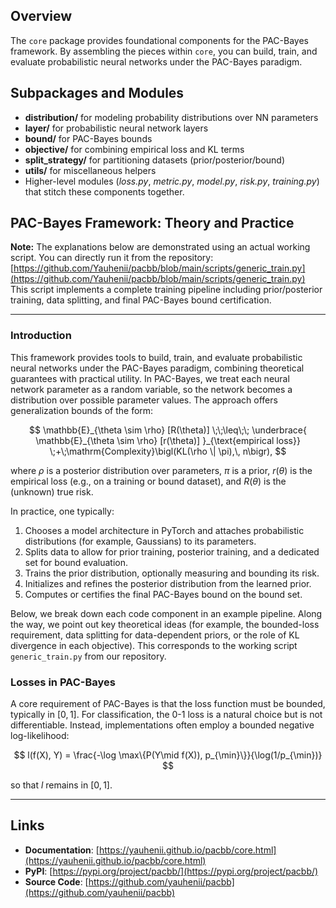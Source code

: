 ## Overview
The `core` package provides foundational components for the PAC-Bayes framework. By assembling the pieces within `core`, you can build, train, and evaluate
probabilistic neural networks under the PAC-Bayes paradigm.

## Subpackages and Modules
- **distribution/** for modeling probability distributions over NN parameters
- **layer/** for probabilistic neural network layers
- **bound/** for PAC-Bayes bounds
- **objective/** for combining empirical loss and KL terms
- **split_strategy/** for partitioning datasets (prior/posterior/bound)
- **utils/** for miscellaneous helpers
- Higher-level modules (*loss.py*, *metric.py*, *model.py*, *risk.py*, *training.py*)
  that stitch these components together.

## PAC-Bayes Framework: Theory and Practice

**Note:** The explanations below are demonstrated using an actual working script. You can directly run it from the repository:  
[https://github.com/Yauhenii/pacbb/blob/main/scripts/generic_train.py](https://github.com/Yauhenii/pacbb/blob/main/scripts/generic_train.py)  
This script implements a complete training pipeline including prior/posterior training, data splitting, and final PAC-Bayes bound certification.

---

### Introduction

This framework provides tools to build, train, and evaluate probabilistic neural networks under the PAC-Bayes paradigm, combining theoretical guarantees with practical utility. In PAC-Bayes, we treat each neural network parameter as a random variable, so the network becomes a distribution over possible parameter values. The approach offers generalization bounds of the form:

$$
\mathbb{E}_{\theta \sim \rho} [R(\theta)] 
\;\;\leq\;\;
\underbrace{ \mathbb{E}_{\theta \sim \rho} [r(\theta)] }_{\text{empirical loss}}
\;+\;\mathrm{Complexity}\bigl(KL(\rho \| \pi),\, n\bigr),
$$

where $\rho$ is a posterior distribution over parameters, 
$\pi$ is a prior, $r(\theta)$ is the empirical loss 
(e.g., on a training or bound dataset), and 
$R(\theta)$ is the (unknown) true risk.

In practice, one typically:

1. Chooses a model architecture in PyTorch and attaches probabilistic distributions (for example, Gaussians) to its parameters.  
2. Splits data to allow for prior training, posterior training, and a dedicated set for bound evaluation.  
3. Trains the prior distribution, optionally measuring and bounding its risk.  
4. Initializes and refines the posterior distribution from the learned prior.  
5. Computes or certifies the final PAC-Bayes bound on the bound set.

Below, we break down each code component in an example pipeline. Along the way, we point out key theoretical ideas (for example, the bounded-loss requirement, data splitting for data-dependent priors, or the role of KL divergence in each objective). This corresponds to the working script `generic_train.py` from our repository.


### Losses in PAC-Bayes

A core requirement of PAC-Bayes is that the loss function must be bounded, typically in $[0,1]$. For classification, the 0-1 loss is a natural choice but is not differentiable. Instead, implementations often employ a bounded negative log-likelihood:

$$
l(f(X), Y) = \frac{-\log \max\{P(Y\mid f(X)), p_{\min}\}}{\log(1/p_{\min})}
$$

so that $l$ remains in $[0,1]$.


---

## Links

- **Documentation**: [https://yauhenii.github.io/pacbb/core.html](https://yauhenii.github.io/pacbb/core.html)
- **PyPI**: [https://pypi.org/project/pacbb/](https://pypi.org/project/pacbb/)
- **Source Code**: [https://github.com/yauhenii/pacbb](https://github.com/yauhenii/pacbb)
